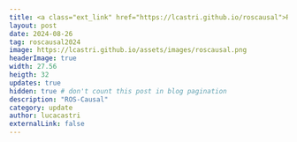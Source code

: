 ```yaml
---
title: <a class="ext_link" href="https://lcastri.github.io/roscausal">ROS-Causal</a> - a ROS-based causal analysis framework for Human-Robot Interaction applications. Take a look at our <a class="ext_link" href="https://arxiv.org/abs/2406.04955">paper</a> presented at <b>RO-MAN2024</b>. 
layout: post
date: 2024-08-26
tag: roscausal2024
image: https://lcastri.github.io/assets/images/roscausal.png
headerImage: true
width: 27.56
heigth: 32
updates: true
hidden: true # don't count this post in blog pagination
description: "ROS-Causal"
category: update
author: lucacastri
externalLink: false
---
```


